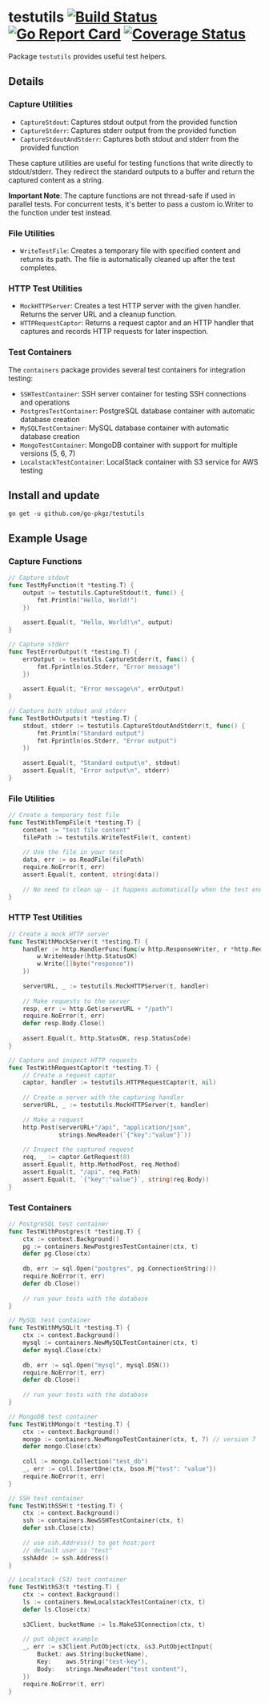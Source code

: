 # testutils [![Build Status](https://github.com/go-pkgz/testutils/workflows/build/badge.svg)](https://github.com/go-pkgz/testutils/actions) [![Go Report Card](https://goreportcard.com/badge/github.com/go-pkgz/testutils)](https://goreportcard.com/report/github.com/go-pkgz/testutils) [![Coverage Status](https://coveralls.io/repos/github/go-pkgz/testutils/badge.svg?branch=master)](https://coveralls.io/github/go-pkgz/testutils?branch=master)

Package `testutils` provides useful test helpers.

## Details

### Capture Utilities

- `CaptureStdout`: Captures stdout output from the provided function
- `CaptureStderr`: Captures stderr output from the provided function
- `CaptureStdoutAndStderr`: Captures both stdout and stderr from the provided function

These capture utilities are useful for testing functions that write directly to stdout/stderr. They redirect the standard outputs to a buffer and return the captured content as a string.

**Important Note**: The capture functions are not thread-safe if used in parallel tests. For concurrent tests, it's better to pass a custom io.Writer to the function under test instead.

### File Utilities

- `WriteTestFile`: Creates a temporary file with specified content and returns its path. The file is automatically cleaned up after the test completes.

### HTTP Test Utilities

- `MockHTTPServer`: Creates a test HTTP server with the given handler. Returns the server URL and a cleanup function.
- `HTTPRequestCaptor`: Returns a request captor and an HTTP handler that captures and records HTTP requests for later inspection.

### Test Containers

The `containers` package provides several test containers for integration testing:

- `SSHTestContainer`: SSH server container for testing SSH connections and operations
- `PostgresTestContainer`: PostgreSQL database container with automatic database creation
- `MySQLTestContainer`: MySQL database container with automatic database creation
- `MongoTestContainer`: MongoDB container with support for multiple versions (5, 6, 7)
- `LocalstackTestContainer`: LocalStack container with S3 service for AWS testing

## Install and update

`go get -u github.com/go-pkgz/testutils`

## Example Usage

### Capture Functions

```go
// Capture stdout
func TestMyFunction(t *testing.T) {
    output := testutils.CaptureStdout(t, func() {
        fmt.Println("Hello, World!")
    })
    
    assert.Equal(t, "Hello, World!\n", output)
}

// Capture stderr
func TestErrorOutput(t *testing.T) {
    errOutput := testutils.CaptureStderr(t, func() {
        fmt.Fprintln(os.Stderr, "Error message")
    })
    
    assert.Equal(t, "Error message\n", errOutput)
}

// Capture both stdout and stderr
func TestBothOutputs(t *testing.T) {
    stdout, stderr := testutils.CaptureStdoutAndStderr(t, func() {
        fmt.Println("Standard output")
        fmt.Fprintln(os.Stderr, "Error output")
    })
    
    assert.Equal(t, "Standard output\n", stdout)
    assert.Equal(t, "Error output\n", stderr)
}
```

### File Utilities

```go
// Create a temporary test file
func TestWithTempFile(t *testing.T) {
    content := "test file content"
    filePath := testutils.WriteTestFile(t, content)
    
    // Use the file in your test
    data, err := os.ReadFile(filePath)
    require.NoError(t, err)
    assert.Equal(t, content, string(data))
    
    // No need to clean up - it happens automatically when the test ends
}
```

### HTTP Test Utilities

```go
// Create a mock HTTP server
func TestWithMockServer(t *testing.T) {
    handler := http.HandlerFunc(func(w http.ResponseWriter, r *http.Request) {
        w.WriteHeader(http.StatusOK)
        w.Write([]byte("response"))
    })
    
    serverURL, _ := testutils.MockHTTPServer(t, handler)
    
    // Make requests to the server
    resp, err := http.Get(serverURL + "/path")
    require.NoError(t, err)
    defer resp.Body.Close()
    
    assert.Equal(t, http.StatusOK, resp.StatusCode)
}

// Capture and inspect HTTP requests
func TestWithRequestCaptor(t *testing.T) {
    // Create a request captor
    captor, handler := testutils.HTTPRequestCaptor(t, nil)
    
    // Create a server with the capturing handler
    serverURL, _ := testutils.MockHTTPServer(t, handler)
    
    // Make a request
    http.Post(serverURL+"/api", "application/json", 
              strings.NewReader(`{"key":"value"}`))
    
    // Inspect the captured request
    req, _ := captor.GetRequest(0)
    assert.Equal(t, http.MethodPost, req.Method)
    assert.Equal(t, "/api", req.Path)
    assert.Equal(t, `{"key":"value"}`, string(req.Body))
}
```

### Test Containers

```go
// PostgreSQL test container
func TestWithPostgres(t *testing.T) {
    ctx := context.Background()
    pg := containers.NewPostgresTestContainer(ctx, t)
    defer pg.Close(ctx)
    
    db, err := sql.Open("postgres", pg.ConnectionString())
    require.NoError(t, err)
    defer db.Close()
    
    // run your tests with the database
}

// MySQL test container
func TestWithMySQL(t *testing.T) {
    ctx := context.Background()
    mysql := containers.NewMySQLTestContainer(ctx, t)
    defer mysql.Close(ctx)
    
    db, err := sql.Open("mysql", mysql.DSN())
    require.NoError(t, err)
    defer db.Close()
    
    // run your tests with the database
}

// MongoDB test container
func TestWithMongo(t *testing.T) {
    ctx := context.Background()
    mongo := containers.NewMongoTestContainer(ctx, t, 7) // version 7
    defer mongo.Close(ctx)
    
    coll := mongo.Collection("test_db")
    _, err := coll.InsertOne(ctx, bson.M{"test": "value"})
    require.NoError(t, err)
}

// SSH test container
func TestWithSSH(t *testing.T) {
    ctx := context.Background()
    ssh := containers.NewSSHTestContainer(ctx, t)
    defer ssh.Close(ctx)
    
    // use ssh.Address() to get host:port
    // default user is "test"
    sshAddr := ssh.Address()
}

// Localstack (S3) test container
func TestWithS3(t *testing.T) {
    ctx := context.Background()
    ls := containers.NewLocalstackTestContainer(ctx, t)
    defer ls.Close(ctx)
    
    s3Client, bucketName := ls.MakeS3Connection(ctx, t)
    
    // put object example
    _, err := s3Client.PutObject(ctx, &s3.PutObjectInput{
        Bucket: aws.String(bucketName),
        Key:    aws.String("test-key"),
        Body:   strings.NewReader("test content"),
    })
    require.NoError(t, err)
}
```